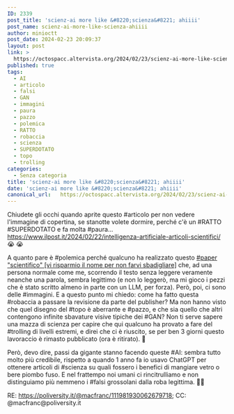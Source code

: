 ```yaml
---
ID: 2339
post_title: 'scienz-ai more like &#8220;scienza&#8221; ahiiii'
post_name: scienz-ai-more-like-scienza-ahiiii
author: minioctt
post_date: 2024-02-23 20:09:37
layout: post
link: >
  https://octospacc.altervista.org/2024/02/23/scienz-ai-more-like-scienza-ahiiii/
published: true
tags:
  - AI
  - articolo
  - falsi
  - GAN
  - immagini
  - paura
  - pazzo
  - polemica
  - RATTO
  - robaccia
  - scienza
  - SUPERDOTATO
  - topo
  - trolling
categories:
  - Senza categoria
title: 'scienz-ai more like &#8220;scienza&#8221; ahiiii'
date: 'scienz-ai more like &#8220;scienza&#8221; ahiiii'
canonical_url:   https://octospacc.altervista.org/2024/02/23/scienz-ai-more-like-scienza-ahiiii/
---
```

<!-- wp:paragraph -->
<p>Chiudete gli occhi quando aprite questo #articolo per non vedere l'immagine di copertina, se stanotte volete dormire, perché c'è un #RATTO #SUPERDOTATO e fa molta #paura... <a href="https://www.ilpost.it/2024/02/22/intelligenza-artificiale-articoli-scientifici/">https://www.ilpost.it/2024/02/22/intelligenza-artificiale-articoli-scientifici/</a> 😭️ 😭️</p>
<!-- /wp:paragraph -->

<!-- wp:paragraph -->
<p>A quanto pare è #polemica perché qualcuno ha realizzato questo <a href="https://www.frontiersin.org/articles/10.3389/fcell.2023.1339390/full">#paper "scientifico" [vi risparmio il nome per non farvi sbadigliare]</a> che, ad una persona normale come me, scorrendo il testo senza leggere veramente neanche una parola, sembra legittimo (e non lo leggerò, ma mi gioco i pezzi che è stato scritto almeno in parte con un LLM, per forza). Però, poi, ci sono delle #immagini. E a questo punto mi chiedo: come ha fatto questa #robaccia a passare la revisione da parte del publisher? Ma non hanno visto che quel disegno del #topo è aberrante e #pazzo, e che sia quello che altri contengono infinite sbavature visive tipiche dei #GAN? Non ti serve sapere una mazza di scienza per capire che qui qualcuno ha provato a fare del #trolling di livelli estremi, e direi che ci è riuscito, se per ben 3 giorni questo lavoraccio è rimasto pubblicato (ora è ritirato). 🔪️</p>
<!-- /wp:paragraph -->

<!-- wp:paragraph -->
<p>Però, devo dire, passi da gigante stanno facendo queste #AI: sembra tutto molto più credibile, rispetto a quando 1 anno fa io usavo ChatGPT per ottenere articoli di #scienza su quali fossero i benefici di mangiare vetro o bere piombo fuso. E nel frattempo noi umani ci rincitrulliamo e non distinguiamo più nemmeno i #falsi grossolani dalla roba legittima. 😵‍💫️</p>
<!-- /wp:paragraph -->

<!-- wp:paragraph -->
<p>RE: <a href="https://poliversity.it/@macfranc/111981930062679718">https://poliversity.it/@macfranc/111981930062679718</a>; CC: @macfranc@poliversity.it</p>
<!-- /wp:paragraph -->